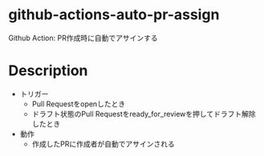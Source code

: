 # github-actions-auto-pr-assign
Github Action: PR作成時に自動でアサインする

# Description
- トリガー
  - Pull Requestをopenしたとき
  - ドラフト状態のPull Requestをready_for_reviewを押してドラフト解除したとき
- 動作
  - 作成したPRに作成者が自動でアサインされる


